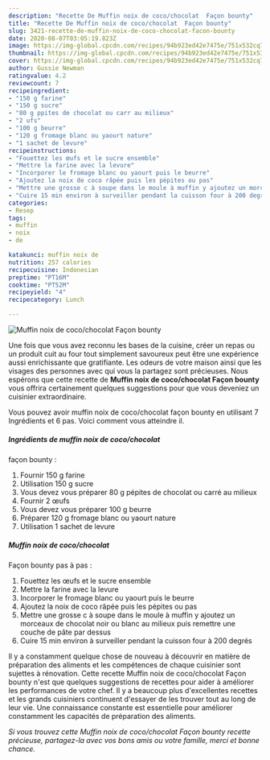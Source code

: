 ```yaml
---
description: "Recette De Muffin noix de coco/chocolat  Façon bounty"
title: "Recette De Muffin noix de coco/chocolat  Façon bounty"
slug: 3421-recette-de-muffin-noix-de-coco-chocolat-facon-bounty
date: 2020-08-07T03:05:19.823Z
image: https://img-global.cpcdn.com/recipes/94b923ed42e7475e/751x532cq70/muffin-noix-de-cocochocolat-facon-bounty-photo-principale-de-la-recette.jpg
thumbnail: https://img-global.cpcdn.com/recipes/94b923ed42e7475e/751x532cq70/muffin-noix-de-cocochocolat-facon-bounty-photo-principale-de-la-recette.jpg
cover: https://img-global.cpcdn.com/recipes/94b923ed42e7475e/751x532cq70/muffin-noix-de-cocochocolat-facon-bounty-photo-principale-de-la-recette.jpg
author: Gussie Newman
ratingvalue: 4.2
reviewcount: 7
recipeingredient:
- "150 g farine"
- "150 g sucre"
- "80 g ppites de chocolat ou carr au milieux"
- "2 ufs"
- "100 g beurre"
- "120 g fromage blanc ou yaourt nature"
- "1 sachet de levure"
recipeinstructions:
- "Fouettez les œufs et le sucre ensemble"
- "Mettre la farine avec la levure"
- "Incorporer le fromage blanc ou yaourt puis le beurre"
- "Ajoutez la noix de coco râpée puis les pépites ou pas"
- "Mettre une grosse c à soupe dans le moule à muffin y ajoutez un morceaux de chocolat noir ou blanc au milieux puis remettre une couche de pâte par dessus"
- "Cuire 15 min environ à surveiller pendant la cuisson four à 200 degrés"
categories:
- Resep
tags:
- muffin
- noix
- de

katakunci: muffin noix de 
nutrition: 257 calories
recipecuisine: Indonesian
preptime: "PT16M"
cooktime: "PT52M"
recipeyield: "4"
recipecategory: Lunch

---
```



![Muffin noix de coco/chocolat 
Façon bounty](https://img-global.cpcdn.com/recipes/94b923ed42e7475e/751x532cq70/muffin-noix-de-cocochocolat-facon-bounty-photo-principale-de-la-recette.jpg)

Une fois que vous avez reconnu les bases de la cuisine, créer un repas ou un produit cuit au four tout simplement savoureux peut être une expérience aussi enrichissante que gratifiante. Les odeurs de votre maison ainsi que les visages des personnes avec qui vous la partagez sont précieuses. Nous espérons que cette recette de <strong> Muffin noix de coco/chocolat 
Façon bounty </strong> vous offrira certainement quelques suggestions pour que vous deveniez un cuisinier extraordinaire.

<!--inarticleads1-->

Vous pouvez avoir muffin noix de coco/chocolat 
façon bounty en utilisant 7 Ingrédients et 6 pas. Voici comment vous atteindre il.

##### Ingrédients de muffin noix de coco/chocolat 
façon bounty :

1. Fournir 150 g farine
1. Utilisation 150 g sucre
1. Vous devez vous préparer 80 g pépites de chocolat ou carré au milieux
1. Fournir 2 œufs
1. Vous devez vous préparer 100 g beurre
1. Préparer 120 g fromage blanc ou yaourt nature
1. Utilisation 1 sachet de levure




<!--inarticleads2-->

##### Muffin noix de coco/chocolat 
Façon bounty pas à pas :

1. Fouettez les œufs et le sucre ensemble
1. Mettre la farine avec la levure
1. Incorporer le fromage blanc ou yaourt puis le beurre
1. Ajoutez la noix de coco râpée puis les pépites ou pas
1. Mettre une grosse c à soupe dans le moule à muffin y ajoutez un morceaux de chocolat noir ou blanc au milieux puis remettre une couche de pâte par dessus
1. Cuire 15 min environ à surveiller pendant la cuisson four à 200 degrés




<!--inarticleads1-->

<p>
Il y a constamment quelque chose de nouveau à découvrir en matière de préparation des aliments et les compétences de chaque cuisinier sont sujettes à rénovation. Cette recette Muffin noix de coco/chocolat 
Façon bounty n'est que quelques suggestions de recettes pour aider à améliorer les performances de votre chef. Il y a beaucoup plus d'excellentes recettes et les grands cuisiniers continuent d'essayer de les trouver tout au long de leur vie. Une connaissance constante est essentielle pour améliorer constamment les capacités de préparation des aliments.
</p>

<p>
<i>Si vous trouvez cette Muffin noix de coco/chocolat 
Façon bounty recette précieuse, partagez-la avec vos bons amis ou votre famille, merci et bonne chance.</i>
</p>
